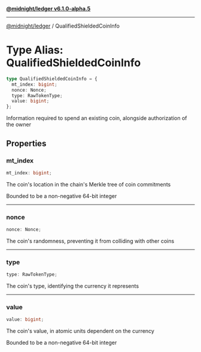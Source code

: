 [**@midnight/ledger v6.1.0-alpha.5**](../README.md)

***

[@midnight/ledger](../globals.md) / QualifiedShieldedCoinInfo

# Type Alias: QualifiedShieldedCoinInfo

```ts
type QualifiedShieldedCoinInfo = {
  mt_index: bigint;
  nonce: Nonce;
  type: RawTokenType;
  value: bigint;
};
```

Information required to spend an existing coin, alongside authorization of
the owner

## Properties

### mt\_index

```ts
mt_index: bigint;
```

The coin's location in the chain's Merkle tree of coin commitments

Bounded to be a non-negative 64-bit integer

***

### nonce

```ts
nonce: Nonce;
```

The coin's randomness, preventing it from colliding with other coins

***

### type

```ts
type: RawTokenType;
```

The coin's type, identifying the currency it represents

***

### value

```ts
value: bigint;
```

The coin's value, in atomic units dependent on the currency

Bounded to be a non-negative 64-bit integer
